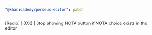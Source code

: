 ```yaml
---
"@khanacademy/perseus-editor": patch
---
```


[Radio] | (CX) | Stop showing NOTA button if NOTA choice exists in the editor
